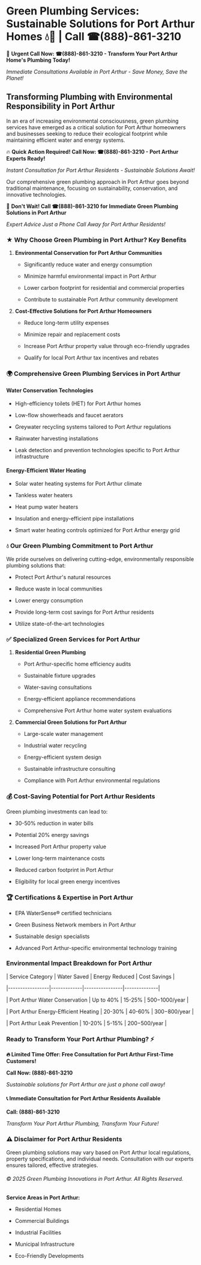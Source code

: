 # Green Plumbing Services: Sustainable Solutions for Port Arthur Homes 💧🌿 | Call ☎(888)-861-3210

🚨 **Urgent Call Now: ☎(888)-861-3210 - Transform Your Port Arthur Home's Plumbing Today!**
*Immediate Consultations Available in Port Arthur - Save Money, Save the Planet!*

## Transforming Plumbing with Environmental Responsibility in Port Arthur

In an era of increasing environmental consciousness, green plumbing services have emerged as a critical solution for Port Arthur homeowners and businesses seeking to reduce their ecological footprint while maintaining efficient water and energy systems. 

🔥 **Quick Action Required! Call Now: ☎(888)-861-3210 - Port Arthur Experts Ready!**
*Instant Consultation for Port Arthur Residents - Sustainable Solutions Await!*

Our comprehensive green plumbing approach in Port Arthur goes beyond traditional maintenance, focusing on sustainability, conservation, and innovative technologies.

🚨 **Don't Wait! Call ☎(888)-861-3210 for Immediate Green Plumbing Solutions in Port Arthur**
*Expert Advice Just a Phone Call Away for Port Arthur Residents!*

### ★ Why Choose Green Plumbing in Port Arthur? Key Benefits

1. **Environmental Conservation for Port Arthur Communities** 
   - Significantly reduce water and energy consumption
   - Minimize harmful environmental impact in Port Arthur
   - Lower carbon footprint for residential and commercial properties
   - Contribute to sustainable Port Arthur community development

2. **Cost-Effective Solutions for Port Arthur Homeowners** 
   - Reduce long-term utility expenses
   - Minimize repair and replacement costs
   - Increase Port Arthur property value through eco-friendly upgrades
   - Qualify for local Port Arthur tax incentives and rebates

### 🌍 Comprehensive Green Plumbing Services in Port Arthur

#### Water Conservation Technologies
- High-efficiency toilets (HET) for Port Arthur homes
- Low-flow showerheads and faucet aerators
- Greywater recycling systems tailored to Port Arthur regulations
- Rainwater harvesting installations
- Leak detection and prevention technologies specific to Port Arthur infrastructure

#### Energy-Efficient Water Heating
- Solar water heating systems for Port Arthur climate
- Tankless water heaters
- Heat pump water heaters
- Insulation and energy-efficient pipe installations
- Smart water heating controls optimized for Port Arthur energy grid

### 💧 Our Green Plumbing Commitment to Port Arthur

We pride ourselves on delivering cutting-edge, environmentally responsible plumbing solutions that:
- Protect Port Arthur's natural resources
- Reduce waste in local communities
- Lower energy consumption
- Provide long-term cost savings for Port Arthur residents
- Utilize state-of-the-art technologies

### ✅ Specialized Green Services for Port Arthur

1. **Residential Green Plumbing**
   - Port Arthur-specific home efficiency audits
   - Sustainable fixture upgrades
   - Water-saving consultations
   - Energy-efficient appliance recommendations
   - Comprehensive Port Arthur home water system evaluations

2. **Commercial Green Solutions for Port Arthur**
   - Large-scale water management
   - Industrial water recycling
   - Energy-efficient system design
   - Sustainable infrastructure consulting
   - Compliance with Port Arthur environmental regulations

### 💰 Cost-Saving Potential for Port Arthur Residents

Green plumbing investments can lead to:
- 30-50% reduction in water bills
- Potential 20% energy savings
- Increased Port Arthur property value
- Lower long-term maintenance costs
- Reduced carbon footprint in Port Arthur
- Eligibility for local green energy incentives

### 🏆 Certifications & Expertise in Port Arthur

- EPA WaterSense® certified technicians
- Green Business Network members in Port Arthur
- Sustainable design specialists
- Advanced Port Arthur-specific environmental technology training

### Environmental Impact Breakdown for Port Arthur

| Service Category | Water Saved | Energy Reduced | Cost Savings |
|-----------------|-------------|----------------|--------------|
| Port Arthur Water Conservation | Up to 40% | 15-25% | $500-$1000/year |
| Port Arthur Energy-Efficient Heating | 20-30% | 40-60% | $300-$800/year |
| Port Arthur Leak Prevention | 10-20% | 5-15% | $200-$500/year |

### Ready to Transform Your Port Arthur Plumbing? ⚡

**🔥 Limited Time Offer: Free Consultation for Port Arthur First-Time Customers!**

**Call Now: (888)-861-3210**
*Sustainable solutions for Port Arthur are just a phone call away!*

#### 📞 Immediate Consultation for Port Arthur Residents Available

**Call: (888)-861-3210**
*Transform Your Port Arthur Plumbing, Transform Your Future!*

### ⚠️ Disclaimer for Port Arthur Residents

Green plumbing solutions may vary based on Port Arthur local regulations, property specifications, and individual needs. Consultation with our experts ensures tailored, effective strategies.

###### © 2025 Green Plumbing Innovations in Port Arthur. All Rights Reserved.

**Service Areas in Port Arthur:** 
- Residential Homes
- Commercial Buildings
- Industrial Facilities
- Municipal Infrastructure
- Eco-Friendly Developments